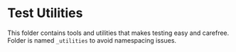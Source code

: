 # Test Utilities

This folder contains tools and utilities
that makes testing easy and carefree.
Folder is named `_utilities` to avoid namespacing issues.
